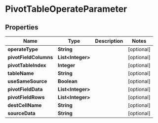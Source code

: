 
# PivotTableOperateParameter

## Properties
Name | Type | Description | Notes
------------ | ------------- | ------------- | -------------
**operateType** | **String** |  |  [optional]
**pivotFieldColumns** | **List&lt;Integer&gt;** |  |  [optional]
**pivotTableIndex** | **Integer** |  |  [optional]
**tableName** | **String** |  |  [optional]
**useSameSource** | **Boolean** |  |  [optional]
**pivotFieldData** | **List&lt;Integer&gt;** |  |  [optional]
**pivotFieldRows** | **List&lt;Integer&gt;** |  |  [optional]
**destCellName** | **String** |  |  [optional]
**sourceData** | **String** |  |  [optional]



